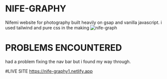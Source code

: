 # NIFE-GRAPHY
Nifemi website for photography built heavily on gsap and vanilla javascript.
i used tailwind and pure css in the making
![nife-graph](https://user-images.githubusercontent.com/103334963/193362989-fbda43d0-3b7d-4394-abdb-8b415faec804.png)

# PROBLEMS ENCOUNTERED
 had a problem fixing the nav bar but i found  my way through.
    
#LIVE SITE
https://nife-graphy1.netlify.app
